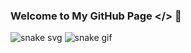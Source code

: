 ### Welcome to My GitHub Page </> 👋

<!--
**bozensel/bozensel** is a ✨ _special_ ✨ repository because its `README.md` (this file) appears on your GitHub profile.

Here are some ideas to get you started:

- 🔭 I’m currently working on ...
- 🌱 I’m currently learning ...
- 👯 I’m looking to collaborate on ...
- 🤔 I’m looking for help with ...
- 💬 Ask me about ...
- 📫 How to reach me: ...
- 😄 Pronouns: ...
- ⚡ Fun fact: ...
-->

![snake svg](https://github.com/bozensel/bozensel/blob/output/github-contribution-grid-snake.svg)
![snake gif](https://github.com/bozensel//blob/output/github-contribution-grid-snake.gif)

